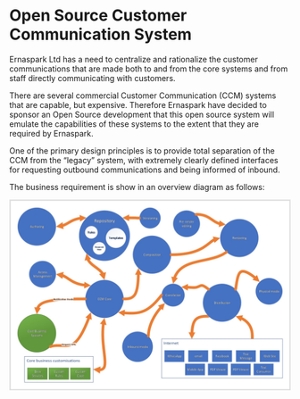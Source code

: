 # Open Source Customer Communication System


Ernaspark Ltd has a need to centralize and rationalize the customer communications that are made both to and from the core systems and from staff directly communicating with customers. 

There are several commercial  Customer Communication (CCM) systems that are capable, but expensive. Therefore Ernaspark have decided to sponsor an Open Source development that this open source system will emulate the capabilities of these systems to the extent that they are required by Ernaspark.  

One of the primary design principles is to provide total separation of the CCM from the “legacy” system, with extremely clearly defined interfaces for requesting outbound communications and being informed of inbound. 

The business requirement is show in an overview diagram as follows:

![FeatureBlockDiagram.png](/.attachments/FeatureBlockDiagram-51b86914-94aa-40a5-83c1-d638d7e94fb6.png)
